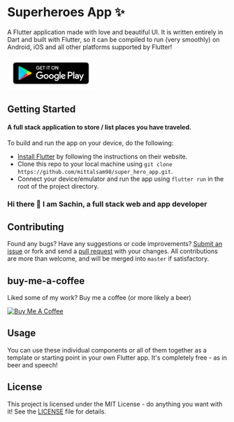 # Superheroes App ✨

A Flutter application made with love and beautiful UI. It is written entirely in Dart and built with Flutter, so it can be compiled to run (very smoothly) on Android, iOS and all other platforms supported by Flutter!

[<img height="75" width="200" src="./assets/images/google-play-badge.png" alt="Play Store"/>](https://play.google.com/store/apps/details?id=com.thesachin.superheroes)


## Getting Started

#### A full stack application to store / list places you have traveled.

To build and run the app on your device, do the following:

-   [Install Flutter](https://flutter.dev/docs/get-started/install/) by following the instructions on their website.
-   Clone this repo to your local machine using `git clone https://github.com/mittalsam98/super_hero_app.git`.
-   Connect your device/emulator and run the app using `flutter run` in the root of the project directory.


### Hi there 👋 I am Sachin, a full stack web and app developer 

## Contributing

Found any bugs? Have any suggestions or code improvements? [Submit an issue](https://github.com/mittalsam98/super_hero_app/issues) or fork and send a [pull request](https://github.com/mittalsam98/super_hero_app/pulls) with your changes. All contributions are more than welcome, and will be merged into `master` if satisfactory.



## buy-me-a-coffee
Liked some of my work? Buy me a coffee (or more likely a beer)

<a href="https://www.buymeacoffee.com/sachinm" target="_blank"><img src="https://bmc-cdn.nyc3.digitaloceanspaces.com/BMC-button-images/custom_images/orange_img.png" alt="Buy Me A Coffee" style="height: auto !important;width: auto !important;" ></a>

## Usage 

You can use these individual components or all of them together as a template or starting point in your own Flutter app. It's completely free - as in beer and speech!

## License

This project is licensed under the MIT License - do anything you want with it! See the [LICENSE](LICENSE) file for details.


